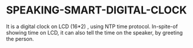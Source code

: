 # SPEAKING-SMART-DIGITAL-CLOCK
It is a digital clock on LCD (16*2) , using NTP time protocol. In-spite-of showing time on LCD, it can also tell the time on the speaker, by greeting the person.
